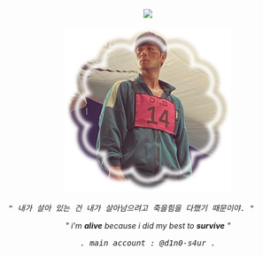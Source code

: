　<p align="center">![](https://komarev.com/ghpvc/?username=CHOSANG-WOO&label=△&color=CE4D62)</p>

<p align="center"> 
<img src="35C5BEB9-9084-4006-9633-11242EBD66E0.png">

<tt><i>" 내가 살아 있는 건 내가 살아남으려고 죽을힘을 다했기 때문이야. "</i></tt>
<p align="center"> 
<i>" i'm <b>alive</b> because i did my best to <b>survive</b> "</i>
<p align="center"> 
<tt><i>. main account : @d1n0-s4ur .</i></tt>
